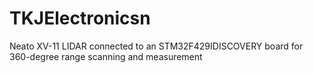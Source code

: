# TKJElectronicsn
Neato XV-11 LIDAR connected to an STM32F429IDISCOVERY board for 360-degree range scanning and measurement

